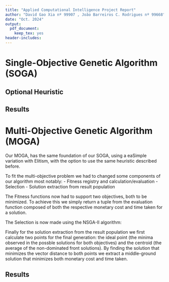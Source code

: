 ```yaml
---
title: "Applied Computational Intelligence Project Report"
author: "David Gao Xia nº 99907 , João Barreiros C. Rodrigues nº 99668"
date: "Oct. 2024"
output: 
  pdf_document: 
    keep_tex: yes
header-includes:
---
```


# Single-Objective Genetic Algorithm (SOGA)

## Optional Heuristic 

## Results

# Multi-Objective Genetic Algorithm (MOGA)

Our MOGA, has the same foundation of our SOGA, using a eaSimple variation with Elitism, with the option to use the same heuristic described before.

To fit the multi-objective problem we had to changed some components of our algorithm most notably:
    - Fitness registry and calculation/evaluation
    - Selection
    - Solution extraction from result population

The Fitness functions now had to support two objectives, both to be minimized. To achieve this we simply return a tuple from the evaluation function composed of both the respective monetary cost and time taken for a solution.

The Selection is now made using the NSGA-II algorithm:

Finally for the solution extraction from the result population we first calculate two points for the final generation: the ideal point (the minima observed in the possble solutions for both objectives) and the centroid (the average of the non-dominated front solutions). By finding the solution that minimizes the vector distance to both points we extract a middle-ground solution that minimizes both monetary cost and time taken.

## Results
